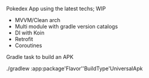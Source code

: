Pokedex App using the latest techs; WIP

- MVVM/Clean arch
- Multi module with gradle version catalogs
- DI with Koin
- Retrofit
- Coroutines

Gradle task to build an APK

./gradlew :app:package'Flavor''BuildType'UniversalApk
